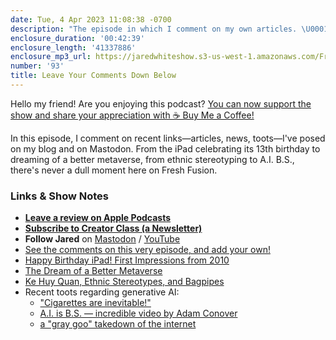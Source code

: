 ```yaml
---
date: Tue, 4 Apr 2023 11:08:38 -0700
description: "The episode in which I comment on my own articles. \U0001F602"
enclosure_duration: '00:42:39'
enclosure_length: '41337886'
enclosure_mp3_url: https://jaredwhiteshow.s3-us-west-1.amazonaws.com/FreshFusion_Episode_93%20-%20Leave%20Your%20Comments%20Down%20Below.mp3
number: '93'
title: Leave Your Comments Down Below
---
```


Hello my friend! Are you enjoying this podcast? [You can now support the show and share your appreciation with ☕️ Buy Me a Coffee!](https://buymeacoffee.com/jaredwhite)

In this episode, I comment on recent links—articles, news, toots—I've posed on my blog and on Mastodon. From the iPad celebrating its 13th birthday to dreaming of a better metaverse, from ethnic stereotyping to A.I. B.S., there's never a dull moment here on Fresh Fusion.

### Links & Show Notes

* **[Leave a review on Apple Podcasts](https://podcasts.apple.com/us/podcast/fresh-fusion/id1387528457)**
* **[Subscribe to Creator Class (a Newsletter)](https://jaredwhite.com/creator-class)**
* **Follow Jared** on [Mastodon](https://indieweb.social/@jaredwhite) / [YouTube](https://www.youtube.com/@jaredcwhite)
* [See the comments on this very episode, and add your own!](https://jaredwhite.com/podcast/93)
* [Happy Birthday iPad! First Impressions from 2010](https://jaredwhite.com/links/20230403/happy-birthday-ipad)
* [The Dream of a Better Metaverse](https://jaredwhite.com/20230324/better-metaverse)
* [Ke Huy Quan, Ethnic Stereotypes, and Bagpipes](https://jaredwhite.com/links/20230325/dont-kiss-me-im-irish)
* Recent toots regarding generative AI:
	* ["Cigarettes are inevitable!"](https://indieweb.social/@jaredwhite/110118586852695268)
	* [A.I. is B.S. — incredible video by Adam Conover](https://indieweb.social/@jaredwhite/110120383477684892)
	* [a "gray goo" takedown of the internet](https://indieweb.social/@jaredwhite/110118388680783093)